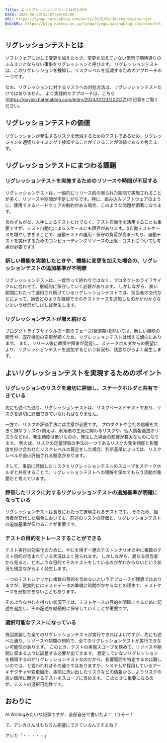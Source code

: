 ```yaml
---
Title: よいリグレッションテストとは何なのか
Date: 2025-06-30T23:07:28+09:00
URL: https://tyngw.hatenablog.com/entry/2025/06/30/regression-test
EditURL: https://blog.hatena.ne.jp/tyngw/tyngw.hatenablog.com/atom/entry/6802418398323517197
---
```


## リグレッションテストとは
ソフトウェアに対して変更を加えたとき、変更を加えていない箇所で期待通りのふるまいとならない事象をリグレッションと呼びます。
リグレッションテストは、このリグレッションを検知し、リスクレベルを低減するためのアプローチの一つです。

なお、リグレッションに対するリスクへの対処方法は、リグレッションテストだけではありません。
より実践的なアプローチは、こちら((https://goyoki.hatenablog.com/entry/2024/01/23/202317))の記事をご覧ください。

## リグレッションテストの価値
リグレッションが発生するリスクを低減するためのテストであるため、リグレッションを適切なタイミングで検知することができることが価値であると考えます。

## リグレッションテストにまつわる課題

### リグレッションテストを実施するためのリソースや時間が不足する
リグレッションテストは、一般的にリリース前の限られた期間で実施されることが多く、リソースや期間が不足しがちです。特に、組み込みソフトウェアのように、使用できるハードウェアの制約がある場合、このような問題が顕著になります。

言わずもがな、人手によるテストだけでなく、テスト自動化を活用することも重要ですが、テスト自動化によるスケールにも限界があります。((自動テストケースを増やしすぎることで、自動テストの運用・保守の負荷が高まったり、自動テストを実行するためのコンピューティングリソースの上限・コストについても考慮が必要です))

### 新しい機能を実装したときや、機能に変更を加えた場合の、リグレッションテストの追加基準が不明瞭
リグレッションテストは、一度作って終わりではなく、プロダクトのライフサイクルに合わせて、継続的に保守していく必要があります。
しかしながら、長い期間にわたって運用され続けているリグレッションテストでは、担当者の交代などによって、過去どのような経緯でそのテストケースを追加したのかがわからないという状況がしばしば発生します。

### リグレッションテストが増え続ける
プロダクトライフサイクルの一部のフェーズ(衰退期)を除いては、新しい機能の開発や、既存機能の変更が続くため、リグレッションテストは増える傾向にあります。
また、リリース後に故障や障害が発覚し、ステークホルダからの要望により、リグレッションテストを追加するという状況も、残念ながらよく発生します。

## よいリグレッションテストを実現するためのポイント

### リグレッションのリスクを適切に評価し、ステークホルダと共有できている
先にも述べた通り、リグレッションテストは、リスクベースドテストであり、リスクを適切に評価できていなければなりません。

一方で、リスクの評価手法には注意が必要です。
プロダクトや会社の信頼を大きく損なうリスク(例えば、利用者の生死に関わるリスクや、個人情報漏洩のリスクなど)は、発生頻度は低いものの、発生した場合の影響が甚大なものになります。
例えば、リスクの定量評価の手法の一つであるリスクの発生頻度と影響度を掛け合わせたリスクレベルの算定をした場合、判断基準によっては、リスクレベルが過小評価される懸念があります。

そして、事前に評価したリスクとリグレッションテストのスコープをステークホルダと共有することで、リグレッションテストへの理解を深めてもらう活動が重要だと考えています。

### 評価したリスクに対するリグレッションテストの追加基準が明確になっている
リグレッションテストは長きにわたって運用されるテストです。
そのため、担当者が交代した場合においても、前述のリスクの評価と、リグレッションテストの追加基準が伝わることが重要です。

### テストの目的をトレースすることができる

テスト実行の効率化のために、やむを得ず一連のテストシナリオの中に複数のテスト目的が含まれている状況はよく見られます。
しかしながら、異なる担当者から見ると、どのような目的でそのテストをしているのかがわからないという状況も残念ながらよく発生します。

一つのテストシナリオに複数の目的を含めないというアプローチが理想ではありますが、現実的にはテストデータの準備に時間がかかるなどの理由で、テストケースを分割できないこともあります。

そのようなやむを得ない状況下では、テストケースの目的を明確にするために記述を追加し、その記述を継続的に保守していくことが重要です。

### 選択可能なテストになっている
毎回実装した全てのリグレッションテストが実行できればよいですが、先にも述べた通り、リソースや期間の制約で、全てのリグレッションテストが実行できない可能性があります。
このとき、テストの実施スコープを狭めて、リソースや期間に収まるように調整する必要が出てきます。
想定していないリグレッションを検知するのがリグレッションテストなのだから、影響範囲を特定するのは難しいのでは、と言われればその通りではありますが、システムが採用しているアーキテクチャや変更箇所、事前に洗い出したリスクなどの情報から、よりリスクの高い箇所に関連するテストをスコープに含めます。
このときに重要になるのが、テストの選択可能性です。

## おわりに
AI Writingみたいな記事ですが、全部自分で書いたよ！（うそー！  

で、アシカさんはもちろん完璧にできているんですよね？  

アシカ「・・・・・」


